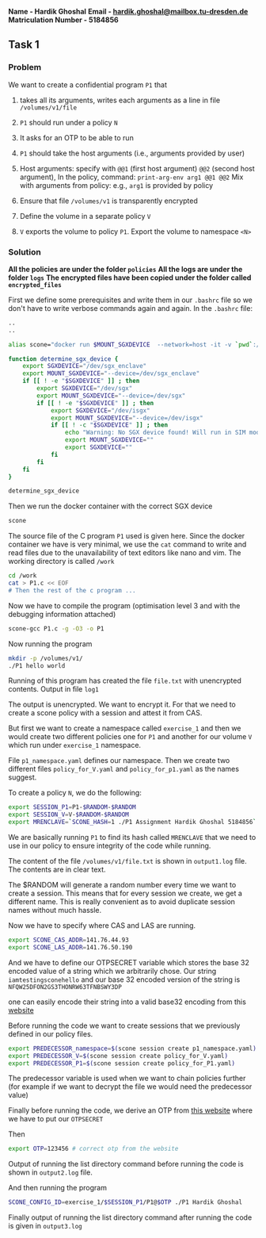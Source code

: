 **Name - Hardik Ghoshal**
**Email - hardik.ghoshal@mailbox.tu-dresden.de**
**Matriculation Number - 5184856**

## Task 1

### Problem

We want to create a confidential program `P1` that

1. takes all its arguments, writes each arguments as a line in file `/volumes/v1/file`

2. `P1` should run under a policy `N`

3. It asks for an OTP to be able to run

4. `P1` should take the host arguments (i.e., arguments provided by user)

5. Host arguments: specify with `@@1` (first host argument) `@@2` (second host argument), In the policy, command: `print-arg-env arg1 @@1 @@2`
   Mix with arguments from policy: e.g., `arg1` is provided by policy

6. Ensure that file `/volumes/v1` is transparently encrypted

7. Define the volume in a separate policy `V`

8. `V` exports the volume to policy `P1`. Export the volume to namespace `<N>`

### Solution

**All the policies are under the folder `policies`**
**All the logs are under the folder `logs`**
**The encrypted files have been copied under the folder called `encrypted_files`**

First we define some prerequisites and write them in our `.bashrc` file so we don't have to write verbose commands again and again. In the `.bashrc` file:

```bash
..
..

alias scone="docker run $MOUNT_SGXDEVICE  --network=host -it -v `pwd`:/work registry.scontain.com/sconecuratedimages/crosscompilers bash"

function determine_sgx_device {
    export SGXDEVICE="/dev/sgx_enclave"
    export MOUNT_SGXDEVICE="--device=/dev/sgx_enclave"
    if [[ ! -e "$SGXDEVICE" ]] ; then
        export SGXDEVICE="/dev/sgx"
        export MOUNT_SGXDEVICE="--device=/dev/sgx"
        if [[ ! -e "$SGXDEVICE" ]] ; then
            export SGXDEVICE="/dev/isgx"
            export MOUNT_SGXDEVICE="--device=/dev/isgx"
            if [[ ! -c "$SGXDEVICE" ]] ; then
                echo "Warning: No SGX device found! Will run in SIM mode." > /dev/stderr
                export MOUNT_SGXDEVICE=""
                export SGXDEVICE=""
            fi
        fi
    fi
}

determine_sgx_device
```

Then we run the docker container with the correct SGX device

```bash
scone
```

The source file of the C program `P1` used is given here. Since the docker container we have is very minimal, we use the `cat` command to write and read files due to the unavailability of text editors like nano and vim. The working directory is called `/work`

```bash
cd /work
cat > P1.c << EOF
# Then the rest of the c program ...
```

Now we have to compile the program (optimisation level 3 and with the debugging information attached)

```bash
scone-gcc P1.c -g -O3 -o P1
```

Now running the program

```bash
mkdir -p /volumes/v1/
./P1 hello world
```

Running of this program has created the file `file.txt` with unencrypted contents. Output in file `log1`

The output is unencrypted. We want to encrypt it. For that we need to create a scone policy with a session and attest it from CAS.

But first we want to create a namespace called `exercise_1` and then we would create two different policies one for `P1` and another for our volume `V` which run under `exercise_1` namespace.

File `p1_namespace.yaml` defines our namespace. Then we create two different files `policy_for_V.yaml` and `policy_for_p1.yaml` as the names suggest.

To create a policy `N`, we do the following:

```bash
export SESSION_P1=P1-$RANDOM-$RANDOM
export SESSION_V=V-$RANDOM-$RANDOM
export MRENCLAVE=`SCONE_HASH=1 ./P1 Assignment Hardik Ghoshal 5184856`
```

We are basically running `P1` to find its hash called `MRENCLAVE` that we need to use in our policy to ensure integrity of the code while running.

The content of the file `/volumes/v1/file.txt` is shown in `output1.log` file. The contents are in clear text.

The $RANDOM will generate a random number every time we want to create a session. This means that for every session we create, we get a different name. This is really convenient as to avoid duplicate session names without much hassle.

Now we have to specify where CAS and LAS are running.

```bash
export SCONE_CAS_ADDR=141.76.44.93
export SCONE_LAS_ADDR=141.76.50.190
```

And we have to define our OTPSECRET variable which stores the base 32 encoded value of a string which we arbitrarily chose. Our string `iamtestingsconehello` and our base 32 encoded version of the string is `NFQW25DFON2GS3THONRW63TFNBSWY3DP`

one can easily encode their string into a valid base32 encoding from this [website](https://emn178.github.io/online-tools/base32_encode.html)

Before running the code we want to create sessions that we previously defined in our policy files.

```bash
export PREDECESSOR_namespace=$(scone session create p1_namespace.yaml)
export PREDECESSOR_V=$(scone session create policy_for_V.yaml)
export PREDECESSOR_P1=$(scone session create policy_for_P1.yaml)


```

The predecessor variable is used when we want to chain policies further (for example if we want to decrypt the file we would need the predecessor value)

Finally before running the code, we derive an OTP from [this website](https://totp.info/) where we have to put our `OTPSECRET`

Then

```bash
export OTP=123456 # correct otp from the website
```

Output of running the list directory command before running the code is shown in `output2.log` file.

And then running the program

```bash
SCONE_CONFIG_ID=exercise_1/$SESSION_P1/P1@$OTP ./P1 Hardik Ghoshal
```

Finally output of running the list directory command after running the code is given in `output3.log`
